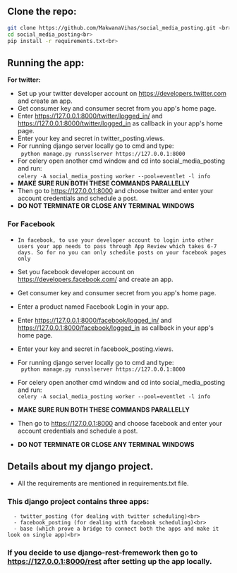 ## Clone the repo:<br>
  ```bash
  git clone https://github.com/MakwanaVihas/social_media_posting.git <br>
  cd social_media_posting<br>
  pip install -r requirements.txt<br>
  ```

## Running the app:<br>
**For twitter:**<br>
   -  Set up your twitter developer account on https://developers.twitter.com and create an app.<br>
   -  Get consumer key and consumer secret from you app's home page.<br>
   -  Enter https://127.0.0.1:8000/twitter/logged_in/ and https://127.0.0.1:8000/twitter/logged_in as callback in your app's home page. <br>
   -  Enter your key and secret in twitter_posting.views.<br>
   -  For running django server locally go to cmd and type:<br>
          ``` python manage.py runsslserver https://127.0.0.1:8000```<br> 
   -  For celery open another cmd window and cd into social_media_posting and run:<br>
          ```
          celery -A social_media_posting worker --pool=eventlet -l info
          ```<br>
   - **MAKE SURE RUN BOTH THESE COMMANDS PARALLELLY**<br>
   -  Then go to https://127.0.0.1:8000 and choose twitter and enter your account credentials and schedule a post.
   -  **DO NOT TERMINATE OR CLOSE ANY TERMINAL WINDOWS**
  
### **For Facebook**
   - ```In facebook, to use your developer account to login into other users your app needs to pass through App Review which takes 6-7 days. So for no you can only schedule posts on your facebook pages only```
   
   -  Set you facebook developer account on https://developers.facebook.com/ and create an app.<br>
   -  Get consumer key and consumer secret from you app's home page.<br>
   -  Enter a product named Facebook Login in your app.
   -  Enter https://127.0.0.1:8000/facebook/logged_in/ and https://127.0.0.1:8000/facebook/logged_in as callback in your app's home page. <br>   
   -  Enter your key and secret in facebook_posting.views.<br>
   -  For running django server locally go to cmd and type:<br>
          ``` python manage.py runsslserver https://127.0.0.1:8000```<br> 
   -  For celery open another cmd window and cd into social_media_posting and run:<br>
          ```
          celery -A social_media_posting worker --pool=eventlet -l info
          ```<br>
   - **MAKE SURE RUN BOTH THESE COMMANDS PARALLELLY**<br>
   -  Then go to https://127.0.0.1:8000 and choose facebook and enter your account credentials and schedule a post.<br>
   -  **DO NOT TERMINATE OR CLOSE ANY TERMINAL WINDOWS**<br>
   
   
 ## Details about my django project.<br>
   - All the requirements are mentioned in requirements.txt file.<br>
   ### This django project contains three apps:<br>
      - twitter_posting (for dealing with twitter scheduling)<br>
      - facebook_posting (for dealing with facebook scheduling)<br>
      - base (which prove a bridge to connect both the apps and make it look on single app)<br>
   
   
 ###  If you decide to use django-rest-fremework then go to https://127.0.0.1:8000/rest after setting up the app locally.<br>
      
      
   
   
